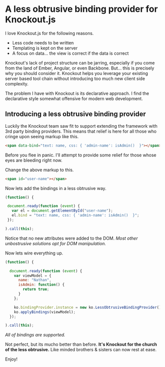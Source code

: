 # A less obtrusive binding provider for Knockout.js

I love Knockout.js for the following reasons.

* Less code needs to be written
* Templating is kept on the server
* A focus on data... the view is correct if the data is correct

Knockout's lack of project structure can be jarring, especially if you come from the land of Ember, Angular, or even Backbone. But... this is precisely why you should consider it. Knockout helps you leverage your existing server based tool chain without introducing too much new client side complexity.

The problem I have with Knockout is its declarative approach. I find the declarative style somewhat offensive for modern web development.

## Introducing a less obtrusive binding provider

Luckily the Knockout team saw fit to support extending the framework with 3rd party binding providers.
This means that relief is here for all those who cringe upon seeing markup like this.

```html
<span data-bind="text: name, css: { 'admin-name': isAdmin()  }"></span>
```

Before you flee in panic. I'll attempt to provide some relief for those whose eyes are bleeding right now.

Change the above markup to this.

```html
<span id="user-name"></span>
```

 Now lets add the bindings in a less obtrusive way.

 ```javascript
(function() {

  document.ready(function (event) {
    var el = document.getElementById("user-name");
    el.bind = "text: name, css: { 'admin-name': isAdmin()  }";
  });

).call(this);
 ```

Notice that no new attributes were added to the DOM. *Most other unbostrusive solutions opt for DOM manipulation.*

Now lets wire everything up.

```javascript
(function() {

  document.ready(function (event) {
    var viewModel = {
      name: "Nathan",
      isAdmin: function() {
        return true;
      }
    };

    ko.bindingProvider.instance = new ko.LessObtrusiveBindingProvider();
    ko.applyBindings(viewModel);
  });

).call(this);
```

*All of bindings are supported.*

Not perfect, but its mucho better than before.
**It's Knockout for the church of the less obtrusive.**
Like minded brothers & sisters can now rest at ease.

Enjoy!

